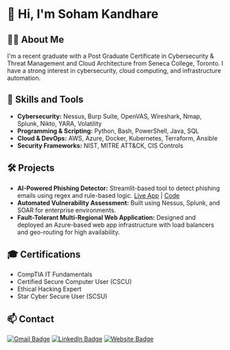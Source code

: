 # 👋 Hi, I'm Soham Kandhare

## 🧑‍💻 About Me
I'm a recent graduate with a Post Graduate Certificate in Cybersecurity & Threat Management and Cloud Architecture from Seneca College, Toronto. I have a strong interest in cybersecurity, cloud computing, and infrastructure automation.

## 🔧 Skills and Tools
- **Cybersecurity:** Nessus, Burp Suite, OpenVAS, Wireshark, Nmap, Splunk, Nikto, YARA, Volatility
- **Programming & Scripting:** Python, Bash, PowerShell, Java, SQL
- **Cloud & DevOps:** AWS, Azure, Docker, Kubernetes, Terraform, Ansible
- **Security Frameworks:** NIST, MITRE ATT&CK, CIS Controls

## 🛠️ Projects
- **AI-Powered Phishing Detector:** Streamlit-based tool to detect phishing emails using regex and rule-based logic. [Live App](https://sk7797-ai-phishing-detector.streamlit.app) | [Code](https://github.com/sk7797/ai-phishing-detector)
- **Automated Vulnerability Assessment:** Built using Nessus, Splunk, and SOAR for enterprise environments.
- **Fault-Tolerant Multi-Regional Web Application:** Designed and deployed an Azure-based web app infrastructure with load balancers and geo-routing for high availability.

## 🎓 Certifications
- CompTIA IT Fundamentals  
- Certified Secure Computer User (CSCU)  
- Ethical Hacking Expert  
- Star Cyber Secure User (SCSU)

## 📫 Contact
[![Gmail Badge](https://img.shields.io/badge/-Gmail-D14836?style=flat-square&logo=Gmail&logoColor=white)](mailto:sohamk1997@gmail.com) [![LinkedIn Badge](https://img.shields.io/badge/-LinkedIn-0e76a8?style=flat-square&logo=Linkedin&logoColor=white)](https://linkedin.com/in/skandhare) [![Website Badge](https://img.shields.io/badge/-Website-000?style=flat-square&logo=Google-Chrome&logoColor=white)](https://sk7797.github.io)

